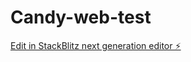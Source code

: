 # Candy-web-test

[Edit in StackBlitz next generation editor ⚡️](https://stackblitz.com/~/github.com/nfunicelli/Candy-web-test)